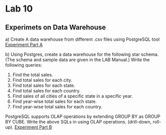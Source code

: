 # Lab 10
## Experimets on Data Warehouse

a) Create A data warehouse from different .csv files using PostgreSQL tool
    [Experiment Part A](./Part%20A/index.ipynb)

b) Using Postgres, create a data warehouse for the following star schema. (The schema and sample data are given in the LAB Manual.)
Write the following queries:
1. Find the total sales.
2. Find total sales for each city.
3. Find total sales for each state.
4. Find total sales for each country.
5. Find sales of all cities of a specific state in a specific year.
6. Find year-wise total sales for each state.
7. Find year-wise total sales for each country.

PostgreSQL supports OLAP operations by extending GROUP BY as GROUP BY CUBE.
Write the above SQLs in using OLAP operations. (drill-down, roll-up).
    [Experiment Part B](./Part%20A/index.ipynb)